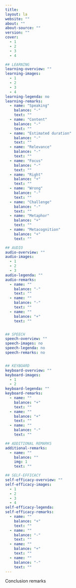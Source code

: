 ```yaml
---
title: 
layout: la
website: ""
about: ""
about-source: ""
version: ""
cover:
  - 1
  - 2
  - 3
  - 4

## LEARNING
learning-overview: ""
learning-images:
  - 1
  - 2
  - 3
  - 4
learning-legenda: no
learning-remarks:
  - name: "Speaking"
    balance: "-"
    text: ""
  - name: "Content"
    balance: "-"
    text: ""
  - name: "Estimated duration"
    balance: "-"
    text: ""
  - name: "Relevance"
    balance: "-"
    text: ""
  - name: "Focus"
    balance: "-"
    text: ""
  - name: "Right"
    balance: "+"
    text: ""
  - name: "Wrong"
    balance: "-"
    text: ""
  - name: "Challenge"
    balance: "-"
    text: ""
  - name: "Metaphor"
    balance: "+"
    text: ""
  - name: "Metacognition"
    balance: "+"
    text: ""

## AUDIO
audio-overview: ""
audio-images:
  - 1
  - 2
  - 3
audio-legenda: ""
audio-remarks:
  - name: ""
    balance: "-"
    text: ""
  - name: ""
    balance: "-"
    text: ""
  - name: ""
    balance: "+"
    text: ""


## SPEECH
speech-overview: ""
speech-images: no
speech-legenda: no
speech-remarks: no


## KEYBOARD
keyboard-overview: ""
keyboard-images:
  - 1
  - 2
keyboard-legenda: ""
keyboard-remarks:
  - name: ""
    balance: "+"
    text: ""
  - name: ""
    balance: "+"
    text: ""
  - name: ""
    balance: "-"
    text: ""

## ADDITIONAL REMARKS
additional-remarks:
  - name: ""
    balance: ""
    img: 1
    text: ""

## SELF-EFFICACY
self-efficacy-overview: ""
self-efficacy-images:
  - 1
  - 2
  - 3
  - 4
self-efficacy-legenda: 
self-efficacy-remarks:
  - name: ""
    balance: "+"
    text: ""
  - name: ""
    balance: "-"
    text: ""
  - name: ""
    balance: "+"
    text: ""
  - name: ""
    balance: "-"
    text: ""
---
```


Conclusion remarks
